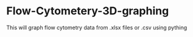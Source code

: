 # Flow-Cytometery-3D-graphing
This will graph flow cytometry data from .xlsx files or .csv using pything
